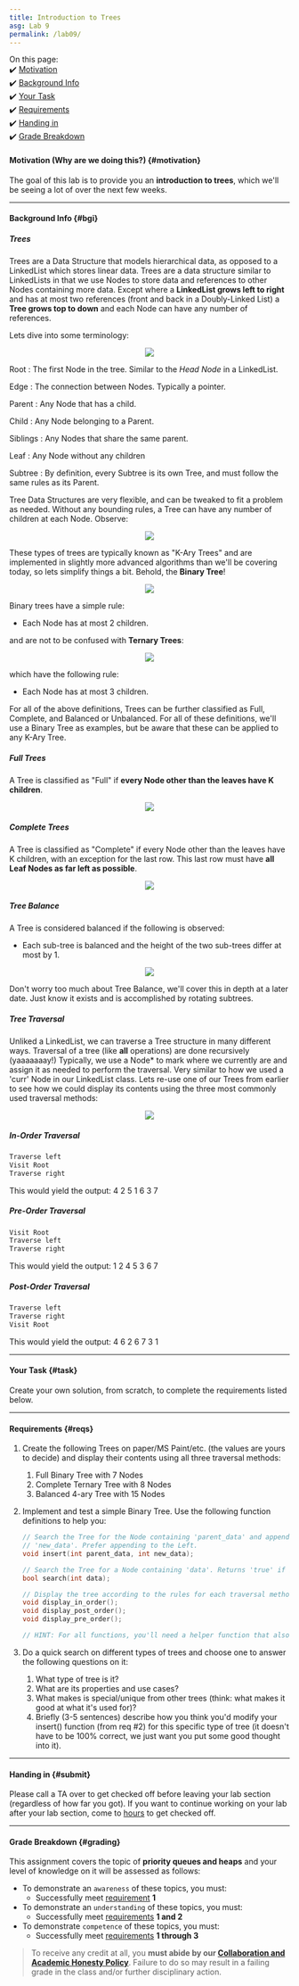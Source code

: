 ```yaml
---
title: Introduction to Trees
asg: Lab 9
permalink: /lab09/
---
```


On this page:  
✔️ [Motivation](#motivation)  
✔️ [Background Info](#bgi)  
✔️ [Your Task](#task)  
✔️ [Requirements](#reqs)  
✔️ [Handing in](#submit)  
✔️ [Grade Breakdown](#grading)

#### Motivation (Why are we doing this?) {#motivation}
The goal of this lab is to provide you an **introduction to trees**, which we'll be seeing a lot of over the next few weeks.

---

#### Background Info {#bgi}

##### Trees

Trees are a Data Structure that models hierarchical data, as opposed to a LinkedList which stores linear data. Trees are a data structure similar to LinkedLists in that we use Nodes to store data and references to other Nodes containing more data. Except where a **LinkedList grows left to right** and has at most two references (front and back in a Doubly-Linked List) a **Tree grows top to down** and each Node can have any number of references. 

Lets dive into some terminology:

<p align="center">
  <img src="/labs/lab-09/images/tree_terminology.png"/>
</p>


Root
: The first Node in the tree. Similar to the *Head Node* in a LinkedList.

Edge
: The connection between Nodes. Typically a pointer.

Parent
: Any Node that has a child.

Child
: Any Node belonging to a Parent.

Siblings
: Any Nodes that share the same parent.

Leaf
: Any Node without any children

Subtree
: By definition, every Subtree is its own Tree, and must follow the same rules as its Parent.

Tree Data Structures are very flexible, and can be tweaked to fit a problem as needed. Without any bounding rules, a Tree can have any number of children at each Node. Observe:

<p align="center">
  <img src="/labs/lab-09/images/tree.png"/>
</p>

These types of trees are typically known as "K-Ary Trees" and are implemented in slightly more advanced algorithms than we'll be covering today, so lets simplify things a bit. Behold, the **Binary Tree**!

<p align="center">
  <img src="/labs/lab-09/images/binary-tree.png"/>
</p>

Binary trees have a simple rule:

- Each Node has at most 2 children.

and are not to be confused with **Ternary Trees**:

<p align="center">
  <img src="/labs/lab-09/images/ternary-tree.png"/>
</p>

which have the following rule:

- Each Node has at most 3 children.

For all of the above definitions, Trees can be further classified as Full, Complete, and Balanced or Unbalanced. For all of these definitions, we'll use a Binary Tree as examples, but be aware that these can be applied to any K-Ary Tree.

##### Full Trees

A Tree is classified as "Full" if **every Node other than the leaves have K children**.

<p align="center">
  <img src="/labs/lab-09/images/full-binary-tree.png"/>
</p>

##### Complete Trees

A Tree is classified as "Complete" if every Node other than the leaves have K children, with an exception for the last row. This last row must have **all Leaf Nodes as far left as possible**.

<p align="center">
  <img src="/labs/lab-09/images/complete-binary-tree.jpg"/>
</p>

##### Tree Balance

A Tree is considered balanced if the following is observed:

- Each sub-tree is balanced and the height of the two sub-trees differ at most by 1.

<p align="center">
  <img src="/labs/lab-09/images/balanced-vs-unbalanced-trees.jpg"/>
</p>

Don't worry too much about Tree Balance, we'll cover this in depth at a later date. Just know it exists and is accomplished by rotating subtrees.

##### Tree Traversal

Unliked a LinkedList, we can traverse a Tree structure in many different ways. Traversal of a tree (like **all** operations) are done recursively (yaaaaaaay!) Typically, we use a Node* to mark where we currently are and assign it as needed to perform the traversal. Very similar to how we used a 'curr' Node in our LinkedList class. Lets re-use one of our Trees from earlier to see how we could display its contents using the three most commonly used traversal methods:

<p align="center">
  <img src="/labs/lab-09/images/full-binary-tree.png"/>
</p>

##### In-Order Traversal

```c++
Traverse left
Visit Root
Traverse right
```

This would yield the output: 4 2 5 1 6 3 7

##### Pre-Order Traversal

```c++
Visit Root
Traverse left
Traverse right
```

This would yield the output: 1 2 4 5 3 6 7

##### Post-Order Traversal

```c++
Traverse left
Traverse right
Visit Root
```

This would yield the output: 4 6 2 6 7 3 1

---

#### Your Task {#task}

Create your own solution, from scratch, to complete the requirements listed below.

---

#### Requirements {#reqs}  

1. Create the following Trees on paper/MS Paint/etc. (the values are yours to decide) and display their contents using all three traversal methods:

   1. Full Binary Tree with 7 Nodes
   2. Complete Ternary Tree with 8 Nodes
   3. Balanced 4-ary Tree with 15 Nodes

2. Implement and test a simple Binary Tree. Use the following function definitions to help you:

   ```c++
   // Search the Tree for the Node containing 'parent_data' and append a new Node containing
   // 'new_data'. Prefer appending to the Left.
   void insert(int parent_data, int new_data);
   
   // Search the Tree for a Node containing 'data'. Returns 'true' if it exists, 'false' otherwise.
   bool search(int data);
   
   // Display the tree according to the rules for each traversal method outlined above.
   void display_in_order();
   void display_post_order();
   void display_pre_order();
   
   // HINT: For all functions, you'll need a helper function that also accepts a Node* as an argument to traverse the tree!
   ```

3. Do a quick search on different types of trees and choose one to answer the following questions on it:
    1. What type of tree is it?
    2. What are its properties and use cases?
    3. What makes is special/unique from other trees (think: what makes it good at what it's used for)?
    4. Briefly (3-5 sentences) describe how you think you'd modify your insert() function (from req #2) for this specific type of tree (it doesn't have to be 100% correct, we just want you put some good thought into it).

---

#### Handing in {#submit}
Please call a TA over to get checked off before leaving your lab section (regardless of how far you got). If you want to continue working on your lab after your lab section, come to [hours](/staff#sched) to get checked off.

---

#### Grade Breakdown {#grading}
This assignment covers the topic of **priority queues and heaps** and your level of knowledge on it will be assessed as follows: 
- To demonstrate an `awareness` of these topics, you must:
    - Successfully meet [requirement](#reqs) **1**
- To demonstrate an `understanding` of these topics, you must:
    - Successfully meet [requirements](#reqs) **1 and 2**
- To demonstrate `competence` of these topics, you must:
    - Successfully meet [requirements](#reqs) **1 through 3**

> To receive any credit at all, you **must abide by our [Collaboration and Academic Honesty Policy](/policies/#integrity)**. Failure to do so may result in a failing grade in the class and/or further disciplinary action.


